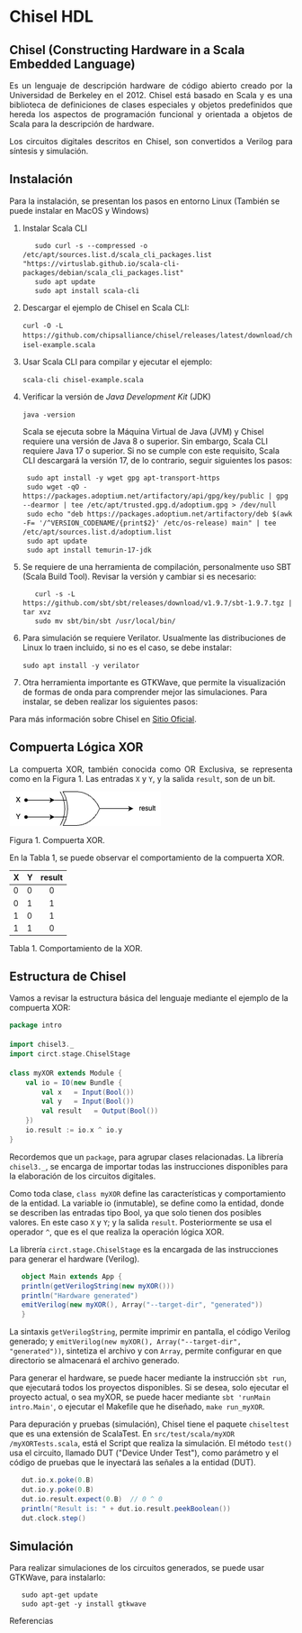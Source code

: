 # Chisel HDL

## Chisel (Constructing Hardware in a Scala Embedded Language)

<p align='justify'>Es un lenguaje de descripción hardware de código abierto creado por la Universidad de Berkeley en el 2012. Chisel está basado en Scala y es una biblioteca de definiciones de clases especiales y objetos predefinidos que hereda los aspectos de programación funcional y orientada a objetos de Scala para la descripción de hardware.</p>

<p align='justify'>Los circuitos digitales descritos en Chisel, son convertidos a Verilog para síntesis y simulación.</p>

## Instalación

Para la instalación, se presentan los pasos en entorno Linux (También se puede instalar en MacOS y Windows)

1. Instalar Scala CLI

   ```curl -sS "https://virtuslab.github.io/scala-cli-packages/KEY.gpg" | sudo gpg --dearmor  -o /etc/apt/trusted.gpg.d/scala-cli.gpg 2>/dev/null
      sudo curl -s --compressed -o /etc/apt/sources.list.d/scala_cli_packages.list "https://virtuslab.github.io/scala-cli-packages/debian/scala_cli_packages.list"
      sudo apt update
      sudo apt install scala-cli
   ``` 
2. Descargar el ejemplo de Chisel en Scala CLI:
   
   `curl -O -L https://github.com/chipsalliance/chisel/releases/latest/download/chisel-example.scala`

3. Usar Scala CLI para compilar y ejecutar el ejemplo:

   `scala-cli chisel-example.scala`

4. Verificar la versión de *Java Development Kit* (JDK)

     `java -version`

   Scala se ejecuta sobre la Máquina Virtual de Java (JVM) y Chisel requiere una versión de Java 8 o superior. Sin embargo, Scala CLI requiere Java 17 o superior. Si no se cumple con este requisito, Scala CLI descargará la    versión 17, de lo contrario, seguir siguientes los pasos:

     ```
      sudo apt install -y wget gpg apt-transport-https
      sudo wget -qO - https://packages.adoptium.net/artifactory/api/gpg/key/public | gpg --dearmor | tee /etc/apt/trusted.gpg.d/adoptium.gpg > /dev/null
      sudo echo "deb https://packages.adoptium.net/artifactory/deb $(awk -F= '/^VERSION_CODENAME/{print$2}' /etc/os-release) main" | tee /etc/apt/sources.list.d/adoptium.list
      sudo apt update
      sudo apt install temurin-17-jdk
    ```

5. Se requiere de una herramienta de compilación, personalmente uso SBT (Scala Build Tool). Revisar la versión y cambiar si es necesario:

   ```
      curl -s -L https://github.com/sbt/sbt/releases/download/v1.9.7/sbt-1.9.7.tgz | tar xvz
      sudo mv sbt/bin/sbt /usr/local/bin/
   ```

6. Para simulación se requiere Verilator. Usualmente las distribuciones de Linux lo traen incluido, si no es el caso, se debe instalar:

   `sudo apt install -y verilator`

7. Otra herramienta importante es GTKWave, que permite la visualización de formas de onda para comprender mejor las simulaciones. Para instalar, se deben realizar los siguientes pasos: 


Para más información sobre Chisel en [Sitio Oficial][1].

<!--- <p><a href="https://www.chisel-lang.org/"; target="_blank"> Descargar Chisel </a></p> -->

## Compuerta Lógica XOR

<p align='justify'> La compuerta XOR, también conocida como OR Exclusiva, se representa como en la Figura 1. Las entradas <code>X</code> y <code>Y</code>, y la salida <code>result</code>, son de un bit.<!p> 

![Compuerta XOR](https://github.com/faurbano/Chisel/blob/main/images/myXOR.png)

Figura 1. Compuerta XOR.

En la Tabla 1, se puede observar el comportamiento de la compuerta XOR.

| X | Y | result |
|---|---|:------:|
| 0 | 0 |   0    |
| 0 | 1 |   1    |
| 1 | 0 |   1    |
| 1 | 1 |   0    |

Tabla 1. Comportamiento de la XOR.

## Estructura de Chisel

Vamos a revisar la estructura básica del lenguaje mediante el ejemplo de la compuerta XOR:

```Scala
package intro

import chisel3._
import circt.stage.ChiselStage

class myXOR extends Module {
    val io = IO(new Bundle {
        val x   = Input(Bool())
        val y   = Input(Bool())
        val result   = Output(Bool())
    })
    io.result := io.x ^ io.y
}

```

Recordemos que un `package`, para agrupar clases relacionadas. La librería `chisel3._`, se encarga de importar todas las instrucciones disponibles para la elaboración de los circuitos digitales.

Como toda clase, `class myXOR` define las características y comportamiento de la entidad. La variable io (inmutable), se define como la entidad, donde se describen las entradas tipo Bool, ya que solo tienen dos posibles valores. En este caso `X` y `Y`; y la salida `result`. Posteriormente se usa el operador `^`, que es el que realiza la operación lógica XOR.

La librería `circt.stage.ChiselStage` es la encargada de las instrucciones para generar el hardware (Verilog).

```Scala
   object Main extends App {
   println(getVerilogString(new myXOR()))
   println("Hardware generated")
   emitVerilog(new myXOR(), Array("--target-dir", "generated"))
   }
```

La sintaxis `getVerilogString`, permite imprimir en pantalla, el código Verilog generado; y `emitVerilog(new myXOR(), Array("--target-dir", "generated"))`, sintetiza el archivo y con `Array`, permite configurar en que directorio se almacenará el archivo generado.

Para generar el hardware, se puede hacer mediante la instrucción `sbt run`, que ejecutará todos los proyectos disponibles. Si se desea, solo ejecutar el proyecto actual, o sea myXOR, se puede hacer mediante `sbt 'runMain intro.Main'`, o ejecutar el Makefile que he diseñado, `make run_myXOR`.

Para depuración y pruebas (simulación), Chisel tiene el paquete `chiseltest` que es una extensión de ScalaTest. En `src/test/scala/myXOR
/myXORTests.scala`, está el Script que realiza la simulación. El método `test()` usa el circuito, llamado DUT ("Device Under Test"), como parámetro y el código de pruebas que le inyectará las señales a la entidad (DUT).

```Scala
   dut.io.x.poke(0.B)
   dut.io.y.poke(0.B)
   dut.io.result.expect(0.B)  // 0 ^ 0
   println("Result is: " + dut.io.result.peekBoolean())
   dut.clock.step()
```



## Simulación

Para realizar simulaciones de los circuitos generados, se puede usar GTKWave, para instalarlo:

```Linux
   sudo apt-get update
   sudo apt-get -y install gtkwave
```


Referencias

[1]: https://www.chisel-lang.org "Sitio Oficial"

